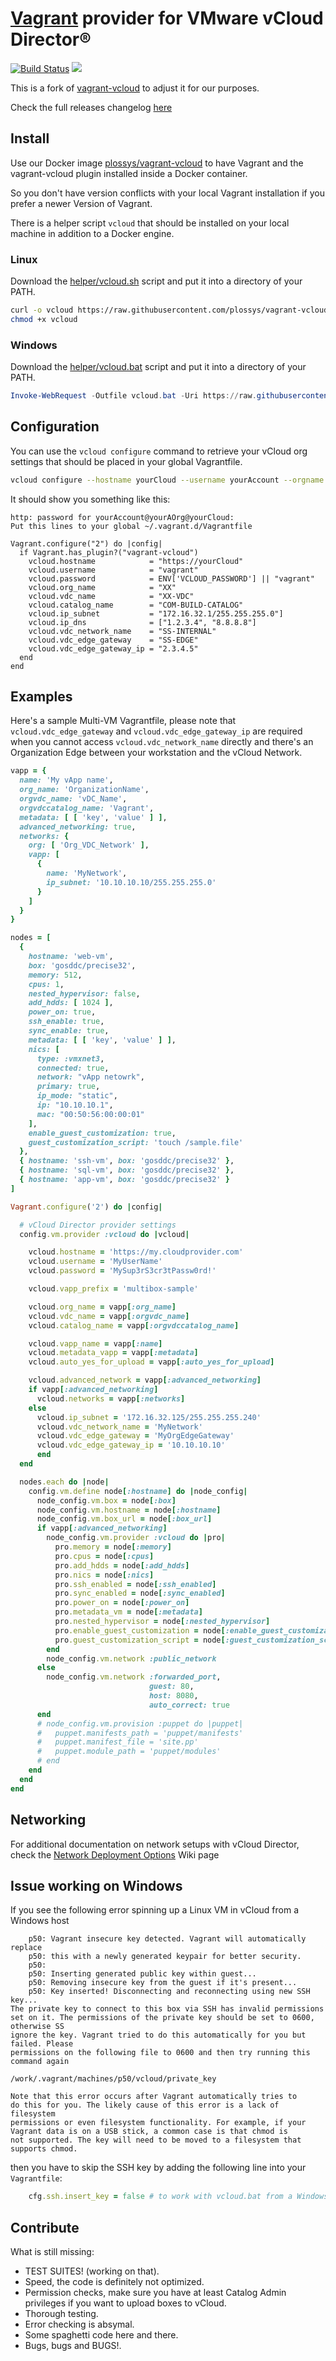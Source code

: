 # [Vagrant](http://www.vagrantup.com) provider for VMware vCloud Director®
[![Build Status](https://travis-ci.org/plossys/vagrant-vcloud.svg?branch=my)](https://travis-ci.org/plossys/vagrant-vcloud) [![](https://badge.imagelayers.io/plossys/vagrant-vcloud:latest.svg)](https://imagelayers.io/?images=plossys/vagrant-vcloud:latest 'Get your own badge on imagelayers.io')

This is a fork of [vagrant-vcloud](https://github.com/frapposelli/vagrant-vcloud) to adjust it for our purposes.

Check the full releases changelog [here](../../releases)

## Install

Use our Docker image [plossys/vagrant-vcloud](https://hub.docker.com/r/plossys/vagrant-vcloud/) to have Vagrant and the vagrant-vcloud plugin installed inside a Docker container.

So you don't have version conflicts with your local Vagrant installation if you
prefer a newer Version of Vagrant.

There is a helper script `vcloud` that should be installed on your local machine
in addition to a Docker engine.

### Linux

Download the [helper/vcloud.sh](https://github.com/plossys/vagrant-vcloud/blob/my/helper/vcloud.sh) script and put it into a directory of your PATH.

```bash
curl -o vcloud https://raw.githubusercontent.com/plossys/vagrant-vcloud/my/helper/vcloud.bat
chmod +x vcloud
```

### Windows

Download the [helper/vcloud.bat](https://github.com/plossys/vagrant-vcloud/blob/my/helper/vcloud.bat) script and put it into
a directory of your PATH.

```powershell
Invoke-WebRequest -Outfile vcloud.bat -Uri https://raw.githubusercontent.com/plossys/vagrant-vcloud/my/helper/vcloud.bat -UseBasicParsing
```

## Configuration

You can use the `vcloud configure` command to retrieve your vCloud org settings that should be placed in your global Vagrantfile.

```bash
vcloud configure --hostname yourCloud --username yourAccount --orgname yourOrg
```

It should show you something like this:

```
http: password for yourAccount@yourAOrg@yourCloud:
Put this lines to your global ~/.vagrant.d/Vagrantfile

Vagrant.configure("2") do |config|
  if Vagrant.has_plugin?("vagrant-vcloud")
    vcloud.hostname            = "https://yourCloud"
    vcloud.username            = "vagrant"
    vcloud.password            = ENV['VCLOUD_PASSWORD'] || "vagrant"
    vcloud.org_name            = "XX"
    vcloud.vdc_name            = "XX-VDC"
    vcloud.catalog_name        = "COM-BUILD-CATALOG"
    vcloud.ip_subnet           = "172.16.32.1/255.255.255.0"]
    vcloud.ip_dns              = ["1.2.3.4", "8.8.8.8"]
    vcloud.vdc_network_name    = "SS-INTERNAL"
    vcloud.vdc_edge_gateway    = "SS-EDGE"
    vcloud.vdc_edge_gateway_ip = "2.3.4.5"
  end
end
```

## Examples

Here's a sample Multi-VM Vagrantfile, please note that `vcloud.vdc_edge_gateway` and `vcloud.vdc_edge_gateway_ip` are required when you cannot access `vcloud.vdc_network_name` directly and there's an Organization Edge between your workstation and the vCloud Network.

```ruby
vapp = {
  name: 'My vApp name',
  org_name: 'OrganizationName',
  orgvdc_name: 'vDC_Name',
  orgvdccatalog_name: 'Vagrant',
  metadata: [ [ 'key', 'value' ] ],
  advanced_networking: true,
  networks: {
    org: [ 'Org_VDC_Network' ],
    vapp: [
      {
        name: 'MyNetwork',
        ip_subnet: '10.10.10.10/255.255.255.0'
      }
    ]
  }
}

nodes = [
  {
    hostname: 'web-vm',
    box: 'gosddc/precise32',
    memory: 512,
    cpus: 1,
    nested_hypervisor: false,
    add_hdds: [ 1024 ],
    power_on: true,
    ssh_enable: true,
    sync_enable: true,
    metadata: [ [ 'key', 'value' ] ],
    nics: [
      type: :vmxnet3,
      connected: true,
      network: "vApp netowrk",
      primary: true,
      ip_mode: "static",
      ip: "10.10.10.1",
      mac: "00:50:56:00:00:01"
    ],
    enable_guest_customization: true,
    guest_customization_script: 'touch /sample.file'
  },
  { hostname: 'ssh-vm', box: 'gosddc/precise32' },
  { hostname: 'sql-vm', box: 'gosddc/precise32' },
  { hostname: 'app-vm', box: 'gosddc/precise32' }
]

Vagrant.configure('2') do |config|

  # vCloud Director provider settings
  config.vm.provider :vcloud do |vcloud|

    vcloud.hostname = 'https://my.cloudprovider.com'
    vcloud.username = 'MyUserName'
    vcloud.password = 'MySup3rS3cr3tPassw0rd!'

    vcloud.vapp_prefix = 'multibox-sample'

    vcloud.org_name = vapp[:org_name]
    vcloud.vdc_name = vapp[:orgvdc_name]
    vcloud.catalog_name = vapp[:orgvdccatalog_name]

    vcloud.vapp_name = vapp[:name]
    vcloud.metadata_vapp = vapp[:metadata]
    vcloud.auto_yes_for_upload = vapp[:auto_yes_for_upload]

    vcloud.advanced_network = vapp[:advanced_networking]
    if vapp[:advanced_networking]
      vcloud.networks = vapp[:networks]
    else
      vcloud.ip_subnet = '172.16.32.125/255.255.255.240'
      vcloud.vdc_network_name = 'MyNetwork'
      vcloud.vdc_edge_gateway = 'MyOrgEdgeGateway'
      vcloud.vdc_edge_gateway_ip = '10.10.10.10'
      end
  end

  nodes.each do |node|
    config.vm.define node[:hostname] do |node_config|
      node_config.vm.box = node[:box]
      node_config.vm.hostname = node[:hostname]
      node_config.vm.box_url = node[:box_url]
      if vapp[:advanced_networking]
        node_config.vm.provider :vcloud do |pro|
          pro.memory = node[:memory]
          pro.cpus = node[:cpus]
          pro.add_hdds = node[:add_hdds]
          pro.nics = node[:nics]
          pro.ssh_enabled = node[:ssh_enabled]
          pro.sync_enabled = node[:sync_enabled]
          pro.power_on = node[:power_on]
          pro.metadata_vm = node[:metadata]
          pro.nested_hypervisor = node[:nested_hypervisor]
          pro.enable_guest_customization = node[:enable_guest_customization]
          pro.guest_customization_script = node[:guest_customization_script]
        end
        node_config.vm.network :public_network
      else
        node_config.vm.network :forwarded_port,
                               guest: 80,
                               host: 8080,
                               auto_correct: true
      end
      # node_config.vm.provision :puppet do |puppet|
      #   puppet.manifests_path = 'puppet/manifests'
      #   puppet.manifest_file = 'site.pp'
      #   puppet.module_path = 'puppet/modules'
      # end
    end
  end
end
```

## Networking

For additional documentation on network setups with vCloud Director, check the [Network Deployment Options](https://github.com/frapposelli/vagrant-vcloud/wiki/Network-Deployment-Options) Wiki page

## Issue working on Windows

If you see the following error spinning up a Linux VM in vCloud from a Windows host

```
    p50: Vagrant insecure key detected. Vagrant will automatically replace
    p50: this with a newly generated keypair for better security.
    p50:
    p50: Inserting generated public key within guest...
    p50: Removing insecure key from the guest if it's present...
    p50: Key inserted! Disconnecting and reconnecting using new SSH key...
The private key to connect to this box via SSH has invalid permissions
set on it. The permissions of the private key should be set to 0600, otherwise SS
ignore the key. Vagrant tried to do this automatically for you but failed. Please
permissions on the following file to 0600 and then try running this command again

/work/.vagrant/machines/p50/vcloud/private_key

Note that this error occurs after Vagrant automatically tries to
do this for you. The likely cause of this error is a lack of filesystem
permissions or even filesystem functionality. For example, if your
Vagrant data is on a USB stick, a common case is that chmod is
not supported. The key will need to be moved to a filesystem that
supports chmod.
```

then you have to skip the SSH key by adding the following line into your `Vagrantfile`:

```ruby
    cfg.ssh.insert_key = false # to work with vcloud.bat from a Windows hostname
```

## Contribute

What is still missing:

-	TEST SUITES! (working on that).
-	Speed, the code is definitely not optimized.
-	Permission checks, make sure you have at least Catalog Admin privileges if you want to upload boxes to vCloud.
-	Thorough testing.
-	Error checking is absymal.
-	Some spaghetti code here and there.
-	Bugs, bugs and BUGS!.
